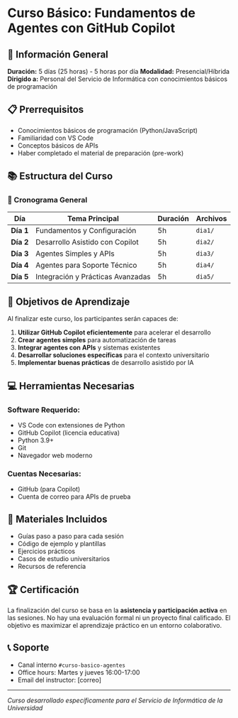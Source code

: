 # Curso Básico: Fundamentos de Agentes con GitHub Copilot

## 🎯 Información General

**Duración:** 5 días (25 horas) - 5 horas por día
**Modalidad:** Presencial/Híbrida
**Dirigido a:** Personal del Servicio de Informática con conocimientos básicos de programación

## 📋 Prerrequisitos

- Conocimientos básicos de programación (Python/JavaScript)
- Familiaridad con VS Code
- Conceptos básicos de APIs
- Haber completado el material de preparación (pre-work)

## 📚 Estructura del Curso

### 📅 Cronograma General

| Día | Tema Principal | Duración | Archivos |
|-----|----------------|----------|----------|
| **Día 1** | Fundamentos y Configuración | 5h | `dia1/` |
| **Día 2** | Desarrollo Asistido con Copilot | 5h | `dia2/` |
| **Día 3** | Agentes Simples y APIs | 5h | `dia3/` |
| **Día 4** | Agentes para Soporte Técnico | 5h | `dia4/` |
| **Día 5** | Integración y Prácticas Avanzadas | 5h | `dia5/` |

## 🎯 Objetivos de Aprendizaje

Al finalizar este curso, los participantes serán capaces de:

1. **Utilizar GitHub Copilot eficientemente** para acelerar el desarrollo
2. **Crear agentes simples** para automatización de tareas
3. **Integrar agentes con APIs** y sistemas existentes
4. **Desarrollar soluciones específicas** para el contexto universitario
5. **Implementar buenas prácticas** de desarrollo asistido por IA

## 💻 Herramientas Necesarias

### Software Requerido:
- VS Code con extensiones de Python
- GitHub Copilot (licencia educativa)
- Python 3.9+
- Git
- Navegador web moderno

### Cuentas Necesarias:
- GitHub (para Copilot)
- Cuenta de correo para APIs de prueba

## 📖 Materiales Incluidos

- Guías paso a paso para cada sesión
- Código de ejemplo y plantillas
- Ejercicios prácticos
- Casos de estudio universitarios
- Recursos de referencia

## 🏆 Certificación

La finalización del curso se basa en la **asistencia y participación activa** en las sesiones. No hay una evaluación formal ni un proyecto final calificado. El objetivo es maximizar el aprendizaje práctico en un entorno colaborativo.

## 📞 Soporte

- Canal interno `#curso-basico-agentes`
- Office hours: Martes y jueves 16:00-17:00
- Email del instructor: [correo]

---

*Curso desarrollado específicamente para el Servicio de Informática de la Universidad*
